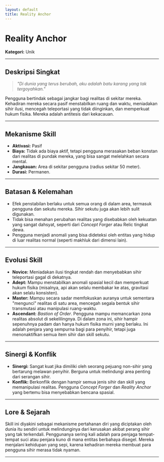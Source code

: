 ```yaml
---
layout: default
title: Reality Anchor
---
```

# Reality Anchor

**Kategori:** Unik

---

## Deskripsi Singkat
> *"Di dunia yang terus berubah, aku adalah batu karang yang tak tergoyahkan."*

Pengguna bertindak sebagai jangkar bagi realitas di sekitar mereka. Kehadiran mereka secara pasif menstabilkan ruang dan waktu, meniadakan sihir ilusi, mencegah teleportasi yang tidak diinginkan, dan memperkuat hukum fisika. Mereka adalah antitesis dari kekacauan.

---

## Mekanisme Skill
*   **Aktivasi:** Pasif
*   **Biaya:** Tidak ada biaya aktif, tetapi pengguna merasakan beban konstan dari realitas di pundak mereka, yang bisa sangat melelahkan secara mental.
*   **Jangkauan:** Area di sekitar pengguna (radius sekitar 50 meter).
*   **Durasi:** Permanen.

---

## Batasan & Kelemahan
*   Efek penstabilan berlaku untuk semua orang di dalam area, termasuk pengguna dan sekutu mereka. Sihir sekutu juga akan lebih sulit digunakan.
*   Tidak bisa menahan perubahan realitas yang disebabkan oleh kekuatan yang sangat dahsyat, seperti dari *Concept Forger* atau Relic tingkat dewa.
*   Pengguna menjadi anomali yang bisa dideteksi oleh entitas yang hidup di luar realitas normal (seperti makhluk dari dimensi lain).

---

## Evolusi Skill
*   **Novice:** Meniadakan ilusi tingkat rendah dan menyebabkan sihir teleportasi gagal di dekatnya.
*   **Adept:** Mampu menstabilkan anomali spasial kecil dan memperkuat hukum fisika (misalnya, api akan selalu membakar ke atas, gravitasi akan selalu konsisten).
*   **Master:** Mampu secara sadar memfokuskan auranya untuk sementara "mengunci" realitas di satu area, mencegah segala bentuk sihir transmutasi atau manipulasi ruang-waktu.
*   **Ascendant:** *Bastion of Order*. Pengguna mampu memancarkan zona realitas absolut di sekelilingnya. Di dalam zona ini, sihir hampir sepenuhnya padam dan hanya hukum fisika murni yang berlaku. Ini adalah penjara yang sempurna bagi para penyihir, tetapi juga menonaktifkan semua item sihir dan skill sekutu.

---

## Sinergi & Konflik
*   **Sinergi:** Sangat kuat jika dimiliki oleh seorang pejuang non-sihir yang bertarung melawan penyihir. Berguna untuk melindungi area penting dari serangan sihir.
*   **Konflik:** Berkonflik dengan hampir semua jenis sihir dan skill yang memanipulasi realitas. Pengguna *Concept Forger* dan *Reality Anchor* yang bertemu bisa menyebabkan bencana spasial.

---

## Lore & Sejarah
Skill ini diyakini sebagai mekanisme pertahanan diri yang diciptakan oleh dunia itu sendiri untuk melindunginya dari kerusakan akibat perang sihir yang tak terkendali. Penggunanya sering kali adalah para penjaga tempat-tempat suci atau penjara kuno di mana entitas berbahaya disegel. Mereka menjalani kehidupan yang sepi, karena kehadiran mereka membuat para pengguna sihir merasa tidak nyaman.

---